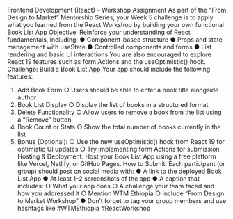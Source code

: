 Frontend Development (React) – Workshop Assignment
As part of the “From Design to Market” Mentorship Series, your Week 5 challenge is to apply what you
learned from the React Workshop by building your own functional Book List App
Objective:
Reinforce your understanding of React fundamentals, including:
● Component-based structure
● Props and state management with useState
● Controlled components and forms
● List rendering and basic UI interactions
You are also encouraged to explore React 19 features such as form Actions and the useOptimistic()
hook.
Challenge: Build a Book List App
Your app should include the following features:
1. Add Book Form
○ Users should be able to enter a book title alongside author
2. Book List Display
○ Display the list of books in a structured format
3. Delete Functionality
○ Allow users to remove a book from the list using a “Remove” button
4. Book Count or Stats
○ Show the total number of books currently in the list
5. Bonus (Optional):
○ Use the new useOptimistic() hook from React 19 for optimistic UI updates
○ Try implementing form Actions for submission
Hosting & Deployment:
Host your Book List App using a free platform like Vercel, Netlify, or GitHub Pages.
How to Submit:
Each participant (or group) should post on social media with:
● A link to the deployed Book List App
● At least 1–2 screenshots of the app
● A caption that includes:
○ What your app does
○ A challenge your team faced and how you addressed it
○ Mention WTM Ethiopia
○ Include “From Design to Market Workshop”
● Don’t forget to tag your group members and use hashtags like #WTMEthiopia #ReactWorkshop